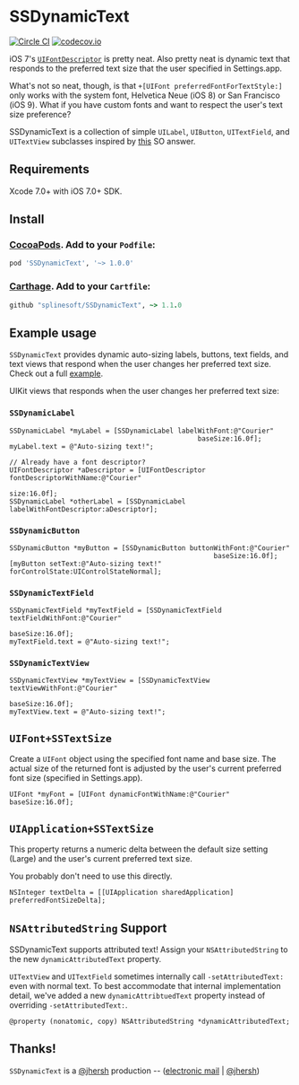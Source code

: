 SSDynamicText
=============

[![Circle CI](https://circleci.com/gh/splinesoft/SSDynamicText.svg?style=svg)](https://circleci.com/gh/splinesoft/SSDynamicText) [![codecov.io](http://codecov.io/github/splinesoft/SSDynamicText/coverage.svg?branch=master)](http://codecov.io/github/splinesoft/SSDynamicText?branch=master)

iOS 7's [`UIFontDescriptor`](https://developer.apple.com/library/ios/documentation/UIKit/Reference/UIFontDescriptor_Class/) is pretty neat. Also pretty neat is dynamic text that responds to the preferred text size that the user specified in Settings.app.

What's not so neat, though, is that `+[UIFont preferredFontForTextStyle:]` only works with the system font, Helvetica Neue (iOS 8) or San Francisco (iOS 9). What if you have custom fonts and want to respect the user's text size preference?

SSDynamicText is a collection of simple `UILabel`, `UIButton`, `UITextField`, and `UITextView` subclasses inspired by [this](http://stackoverflow.com/questions/18758227/ios7-can-we-use-other-than-helvetica-neue-fonts-with-dynamic-type/19024944#19024944) SO answer.

## Requirements

Xcode 7.0+ with iOS 7.0+ SDK.

## Install

### [CocoaPods](http://cocoapods.org). Add to your `Podfile`:

```ruby
pod 'SSDynamicText', '~> 1.0.0'
```

### [Carthage](https://github.com/Carthage/Carthage). Add to your `Cartfile`:

```ruby
github "splinesoft/SSDynamicText", ~> 1.1.0
```

## Example usage

`SSDynamicText` provides dynamic auto-sizing labels, buttons, text fields, and text views that respond when the user changes her preferred text size. Check out a full [example](https://github.com/splinesoft/SSDynamicText/blob/master/Example/SSDynamicTextExample/SSViewController.m).

UIKit views that responds when the user changes her preferred text size:

### `SSDynamicLabel`

```objc
SSDynamicLabel *myLabel = [SSDynamicLabel labelWithFont:@"Courier"
                                               baseSize:16.0f];
myLabel.text = @"Auto-sizing text!";

// Already have a font descriptor?
UIFontDescriptor *aDescriptor = [UIFontDescriptor fontDescriptorWithName:@"Courier"
                                                                    size:16.0f];
SSDynamicLabel *otherLabel = [SSDynamicLabel labelWithFontDescriptor:aDescriptor];
```

### `SSDynamicButton`

```objc
SSDynamicButton *myButton = [SSDynamicButton buttonWithFont:@"Courier"
                                                   baseSize:16.0f];
[myButton setText:@"Auto-sizing text!" forControlState:UIControlStateNormal];
```

### `SSDynamicTextField`

```objc
SSDynamicTextField *myTextField = [SSDynamicTextField textFieldWithFont:@"Courier"
                                                               baseSize:16.0f];
myTextField.text = @"Auto-sizing text!";
```

### `SSDynamicTextView`

```objc
SSDynamicTextView *myTextView = [SSDynamicTextView textViewWithFont:@"Courier"
                                                           baseSize:16.0f];
myTextView.text = @"Auto-sizing text!";
```

## `UIFont+SSTextSize`

Create a `UIFont` object using the specified font name and base size.
The actual size of the returned font is adjusted by the user's current preferred font size (specified in Settings.app).

```objc
UIFont *myFont = [UIFont dynamicFontWithName:@"Courier" baseSize:16.0f];
```

## `UIApplication+SSTextSize`

This property returns a numeric delta between the default size setting (Large) and the user's current preferred text size.

You probably don't need to use this directly.

```objc
NSInteger textDelta = [[UIApplication sharedApplication] preferredFontSizeDelta];
```

## `NSAttributedString` Support

SSDynamicText supports attributed text! Assign your `NSAttributedString` to the new `dynamicAttributedText` property.

`UITextView` and `UITextField` sometimes internally call `-setAttributedText:` even with normal text. To best accommodate that internal implementation detail, we've added a new `dynamicAttribtuedText` property instead of overriding `-setAttributedText:`.

```objc
@property (nonatomic, copy) NSAttributedString *dynamicAttributedText;
```

## Thanks!

`SSDynamicText` is a [@jhersh](https://github.com/jhersh) production -- ([electronic mail](mailto:jon@her.sh) | [@jhersh](https://twitter.com/jhersh))
